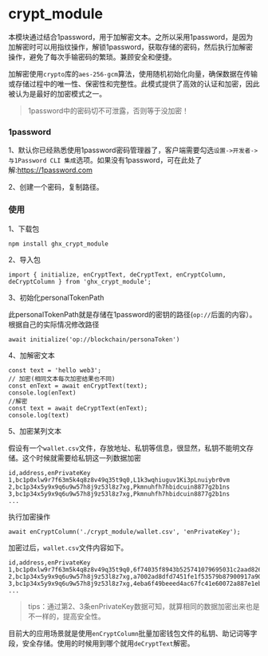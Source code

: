# crypt_module

本模块通过结合1password，用于加解密文本。之所以采用1password，是因为加解密时可以用指纹操作，解锁1password，获取存储的密码，然后执行加解密操作，避免了每次手输密码的繁琐。兼顾安全和便捷。

加解密使用`crypto`库的`aes-256-gcm`算法，使用随机初始化向量，确保数据在传输或存储过程中的唯一性、保密性和完整性。此模式提供了高效的认证和加密，因此被认为是最好的加密模式之一。

> 1password中的密码切不可泄露，否则等于没加密！

### 1password

1、默认你已经熟悉使用1password密码管理器了，客户端需要勾选`设置->开发者->与1Password CLI 集成`选项。如果没有1password，可在此处了解:https://1password.com

2、创建一个密码，复制路径。


### 使用

1、下载包
```
npm install ghx_crypt_module
```

2、导入包
```
import { initialize, enCryptText, deCryptText, enCryptColumn, deCryptColumn } from 'ghx_crypt_module';

```

3、初始化personalTokenPath

此personalTokenPath就是存储在1password的密钥的路径(`op://`后面的内容）。根据自己的实际情况修改路径

```
await initialize('op://blockchain/personaToken')
```


4、加解密文本

```
const text = 'hello web3';
// 加密(相同文本每次加密结果也不同)
const enText = await enCryptText(text);
console.log(enText)
//解密
const text = await deCryptText(enText);
console.log(text)
```

5、加密某列文本

假设有一个`wallet.csv`文件，存放地址、私钥等信息，很显然，私钥不能明文存储。这个时候就需要给私钥这一列数据加密
```
id,address,enPrivateKey
1,bc1p0xlw9r7f63m5k4q8z8v49q35t9q0,L1k3wqhiuguv1Ki3pLnuiybr0vm
2,bc1p34x5y9x9q6u9w57h8j9z53l8z7xg,Pkmnuhfh7hbidcuin8877g2b1ns
3,bc1p34x5y9x9q6u9w57h8j9z53l8z7xg,Pkmnuhfh7hbidcuin8877g2b1ns
...
```

执行加密操作
```
await enCryptColumn('./crypt_module/wallet.csv', 'enPrivateKey');
```

加密过后，`wallet.csv`文件内容如下。
```
id,address,enPrivateKey
1,bc1p0xlw9r7f63m5k4q8z8v49q35t9q0,6f74035f8943b525741079695031c2aad826a013e4534dd132fa3852a72ec91bb37156e4a2775792ba1bc66186546bb5f188618614b858
2,bc1p34x5y9x9q6u9w57h8j9z53l8z7xg,a7002ad8dfd7451fe1f53579b87900917a901e84215c579534814e36f749d7dfaff4d9550a7bbde77832a7db4bc0fae7cb53db1b5ebf1c
3,bc1p34x5y9x9q6u9w57h8j9z53l8z7xg,4eba6f49beeed4ac67fc41e60072a887e1ebfc4044618d84ad09e6d558bcc11fdb11025bc488b070979730bf6fa4635bb7e36fc0903fc0
...
```

>tips：通过第2、3条enPrivateKey数据可知，就算相同的数据加密出来也是不一样的，提高安全性。

目前大的应用场景就是使用`enCryptColumn`批量加密钱包文件的私钥、助记词等字段，安全存储。使用的时候用到哪个就用`deCryptText`解密。